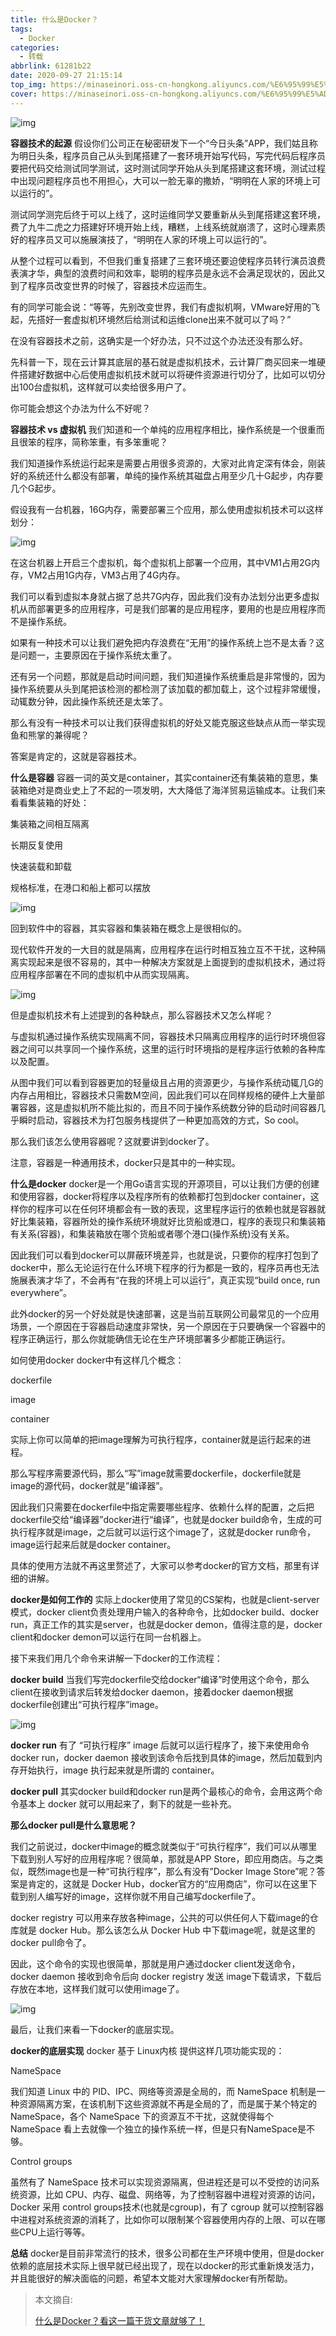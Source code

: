 ```yaml
---
title: 什么是Docker？
tags:
  - Docker
categories:
  - 转载
abbrlink: 61281b22
date: 2020-09-27 21:15:14
top_img: https://minaseinori.oss-cn-hongkong.aliyuncs.com/%E6%95%99%E5%AD%A6%E7%9B%AE%E5%BD%95/202208172117490.png
cover: https://minaseinori.oss-cn-hongkong.aliyuncs.com/%E6%95%99%E5%AD%A6%E7%9B%AE%E5%BD%95/202208172117490.png
---
```


![img](https://minaseinori.oss-cn-hongkong.aliyuncs.com/%E6%95%99%E5%AD%A6%E7%9B%AE%E5%BD%95/202208172117490.png)

**容器技术的起源**
假设你们公司正在秘密研发下一个“今日头条”APP，我们姑且称为明日头条，程序员自己从头到尾搭建了一套环境开始写代码，写完代码后程序员要把代码交给测试同学测试，这时测试同学开始从头到尾搭建这套环境，测试过程中出现问题程序员也不用担心，大可以一脸无辜的撒娇，“明明在人家的环境上可以运行的”。

测试同学测完后终于可以上线了，这时运维同学又要重新从头到尾搭建这套环境，费了九牛二虎之力搭建好环境开始上线，糟糕，上线系统就崩溃了，这时心理素质好的程序员又可以施展演技了，“明明在人家的环境上可以运行的”。

从整个过程可以看到，不但我们重复搭建了三套环境还要迫使程序员转行演员浪费表演才华，典型的浪费时间和效率，聪明的程序员是永远不会满足现状的，因此又到了程序员改变世界的时候了，容器技术应运而生。

有的同学可能会说：“等等，先别改变世界，我们有虚拟机啊，VMware好用的飞起，先搭好一套虚拟机环境然后给测试和运维clone出来不就可以了吗？”

在没有容器技术之前，这确实是一个好办法，只不过这个办法还没有那么好。

先科普一下，现在云计算其底层的基石就是虚拟机技术，云计算厂商买回来一堆硬件搭建好数据中心后使用虚拟机技术就可以将硬件资源进行切分了，比如可以切分出100台虚拟机，这样就可以卖给很多用户了。

你可能会想这个办法为什么不好呢？

**容器技术 vs 虚拟机**
我们知道和一个单纯的应用程序相比，操作系统是一个很重而且很笨的程序，简称笨重，有多笨重呢？

我们知道操作系统运行起来是需要占用很多资源的，大家对此肯定深有体会，刚装好的系统还什么都没有部署，单纯的操作系统其磁盘占用至少几十G起步，内存要几个G起步。

假设我有一台机器，16G内存，需要部署三个应用，那么使用虚拟机技术可以这样划分：

![img](https://minaseinori.oss-cn-hongkong.aliyuncs.com/%E6%95%99%E5%AD%A6%E7%9B%AE%E5%BD%95/202208172117897.png)


在这台机器上开启三个虚拟机，每个虚拟机上部署一个应用，其中VM1占用2G内存，VM2占用1G内存，VM3占用了4G内存。

我们可以看到虚拟本身就占据了总共7G内存，因此我们没有办法划分出更多虚拟机从而部署更多的应用程序，可是我们部署的是应用程序，要用的也是应用程序而不是操作系统。

如果有一种技术可以让我们避免把内存浪费在“无用”的操作系统上岂不是太香？这是问题一，主要原因在于操作系统太重了。

还有另一个问题，那就是启动时间问题，我们知道操作系统重启是非常慢的，因为操作系统要从头到尾把该检测的都检测了该加载的都加载上，这个过程非常缓慢，动辄数分钟，因此操作系统还是太笨了。

那么有没有一种技术可以让我们获得虚拟机的好处又能克服这些缺点从而一举实现鱼和熊掌的兼得呢？

答案是肯定的，这就是容器技术。

**什么是容器**
容器一词的英文是container，其实container还有集装箱的意思，集装箱绝对是商业史上了不起的一项发明，大大降低了海洋贸易运输成本。让我们来看看集装箱的好处：

集装箱之间相互隔离

长期反复使用

快速装载和卸载

规格标准，在港口和船上都可以摆放

![img](https://minaseinori.oss-cn-hongkong.aliyuncs.com/%E6%95%99%E5%AD%A6%E7%9B%AE%E5%BD%95/202208172118850.png)


回到软件中的容器，其实容器和集装箱在概念上是很相似的。

现代软件开发的一大目的就是隔离，应用程序在运行时相互独立互不干扰，这种隔离实现起来是很不容易的，其中一种解决方案就是上面提到的虚拟机技术，通过将应用程序部署在不同的虚拟机中从而实现隔离。

![img](https://minaseinori.oss-cn-hongkong.aliyuncs.com/%E6%95%99%E5%AD%A6%E7%9B%AE%E5%BD%95/202208172118400.png)


但是虚拟机技术有上述提到的各种缺点，那么容器技术又怎么样呢？

与虚拟机通过操作系统实现隔离不同，容器技术只隔离应用程序的运行时环境但容器之间可以共享同一个操作系统，这里的运行时环境指的是程序运行依赖的各种库以及配置。


从图中我们可以看到容器更加的轻量级且占用的资源更少，与操作系统动辄几G的内存占用相比，容器技术只需数M空间，因此我们可以在同样规格的硬件上大量部署容器，这是虚拟机所不能比拟的，而且不同于操作系统数分钟的启动时间容器几乎瞬时启动，容器技术为打包服务栈提供了一种更加高效的方式，So cool。

那么我们该怎么使用容器呢？这就要讲到docker了。

注意，容器是一种通用技术，docker只是其中的一种实现。

**什么是docker**
docker是一个用Go语言实现的开源项目，可以让我们方便的创建和使用容器，docker将程序以及程序所有的依赖都打包到docker container，这样你的程序可以在任何环境都会有一致的表现，这里程序运行的依赖也就是容器就好比集装箱，容器所处的操作系统环境就好比货船或港口，程序的表现只和集装箱有关系(容器)，和集装箱放在哪个货船或者哪个港口(操作系统)没有关系。

因此我们可以看到docker可以屏蔽环境差异，也就是说，只要你的程序打包到了docker中，那么无论运行在什么环境下程序的行为都是一致的，程序员再也无法施展表演才华了，不会再有“在我的环境上可以运行”，真正实现“build once, run everywhere”。

此外docker的另一个好处就是快速部署，这是当前互联网公司最常见的一个应用场景，一个原因在于容器启动速度非常快，另一个原因在于只要确保一个容器中的程序正确运行，那么你就能确信无论在生产环境部署多少都能正确运行。

如何使用docker
docker中有这样几个概念：

dockerfile

image

container

实际上你可以简单的把image理解为可执行程序，container就是运行起来的进程。

那么写程序需要源代码，那么“写”image就需要dockerfile，dockerfile就是image的源代码，docker就是”编译器”。

因此我们只需要在dockerfile中指定需要哪些程序、依赖什么样的配置，之后把dockerfile交给“编译器”docker进行“编译”，也就是docker build命令，生成的可执行程序就是image，之后就可以运行这个image了，这就是docker run命令，image运行起来后就是docker container。

具体的使用方法就不再这里赘述了，大家可以参考docker的官方文档，那里有详细的讲解。

**docker是如何工作的**
实际上docker使用了常见的CS架构，也就是client-server模式，docker client负责处理用户输入的各种命令，比如docker build、docker run，真正工作的其实是server，也就是docker demon，值得注意的是，docker client和docker demon可以运行在同一台机器上。

接下来我们用几个命令来讲解一下docker的工作流程：

**docker build**
当我们写完dockerfile交给docker“编译”时使用这个命令，那么client在接收到请求后转发给docker daemon，接着docker daemon根据dockerfile创建出“可执行程序”image。

![img](https://minaseinori.oss-cn-hongkong.aliyuncs.com/%E6%95%99%E5%AD%A6%E7%9B%AE%E5%BD%95/202208172118056.png)

**docker run**
有了 “可执行程序” image 后就可以运行程序了，接下来使用命令docker run，docker daemon 接收到该命令后找到具体的image，然后加载到内存开始执行，image 执行起来就是所谓的 container。

**docker pull**
其实docker build和docker run是两个最核心的命令，会用这两个命令基本上 docker 就可以用起来了，剩下的就是一些补充。

**那么docker pull是什么意思呢？**

我们之前说过，docker中image的概念就类似于“可执行程序”，我们可以从哪里下载到别人写好的应用程序呢？很简单，那就是APP Store，即应用商店。与之类似，既然image也是一种“可执行程序”，那么有没有”Docker Image Store”呢？答案是肯定的，这就是 Docker Hub，docker官方的“应用商店”，你可以在这里下载到别人编写好的image，这样你就不用自己编写dockerfile了。

docker registry 可以用来存放各种image，公共的可以供任何人下载image的仓库就是 docker Hub。那么该怎么从 Docker Hub 中下载image呢，就是这里的 docker pull命令了。

因此，这个命令的实现也很简单，那就是用户通过docker client发送命令，docker daemon 接收到命令后向 docker registry 发送 image下载请求，下载后存放在本地，这样我们就可以使用image了。

![img](https://minaseinori.oss-cn-hongkong.aliyuncs.com/%E6%95%99%E5%AD%A6%E7%9B%AE%E5%BD%95/202208172119817.png)


最后，让我们来看一下docker的底层实现。

**docker的底层实现**
docker 基于 Linux内核 提供这样几项功能实现的：

NameSpace

我们知道 Linux 中的 PID、IPC、网络等资源是全局的，而 NameSpace 机制是一种资源隔离方案，在该机制下这些资源就不再是全局的了，而是属于某个特定的 NameSpace，各个 NameSpace 下的资源互不干扰，这就使得每个 NameSpace 看上去就像一个独立的操作系统一样，但是只有NameSpace是不够。

Control groups

虽然有了 NameSpace 技术可以实现资源隔离，但进程还是可以不受控的访问系统资源，比如 CPU、内存、磁盘、网络等，为了控制容器中进程对资源的访问，Docker 采用 control groups技术(也就是cgroup)，有了 cgroup 就可以控制容器中进程对系统资源的消耗了，比如你可以限制某个容器使用内存的上限、可以在哪些CPU上运行等等。

**总结**
docker是目前非常流行的技术，很多公司都在生产环境中使用，但是docker依赖的底层技术实际上很早就已经出现了，现在以docker的形式重新焕发活力，并且能很好的解决面临的问题，希望本文能对大家理解docker有所帮助。

> 本文摘自: 
>
> [什么是Docker？看这一篇干货文章就够了！](https://blog.csdn.net/bjweimengshu/article/details/108067509#google_vignette)
